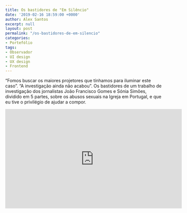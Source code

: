 ```yaml
---
title: Os bastidores de "Em Silêncio"
date: '2019-02-16 18:59:00 +0000'
author: Alex Santos
excerpt: null
layout: post
permalink: "/os-bastidores-de-em-silencio"
categories:
- Portefólio
tags:
- Observador
- UI design
- UX design
- Frontend
---
```


“Fomos buscar os maiores projetores que tínhamos para iluminar este caso”. “A investigação ainda não acabou”. Os bastidores de um trabalho de investigação dos jornalistas João Francisco Gomes e Sónia Simões, dividido em 5 partes, sobre os abusos sexuais na Igreja em Portugal, e que eu tive o privilégio de ajudar a compor.

<iframe width="560" height="315" src="https://www.youtube.com/embed/duN0vAxGDpE" frameborder="0" allow="accelerometer; autoplay; encrypted-media; gyroscope; picture-in-picture" allowfullscreen></iframe>
